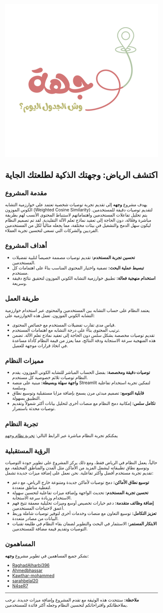 ![شعار المشروع](logo.png)

# اكتشف الرياض: وجهتك الذكية لطلعتك الجاية

## مقدمة المشروع

يهدف مشروع **وجهه** إلى تقديم تجربة توصيات شخصية تعتمد على خوارزمية التشابه الكوني الموزون (Weighted Cosine Similarity) لتقديم توصيات دقيقة للمستخدمين. يتم تحليل تفاعلات المستخدمين واهتماماتهم لاستنباط المحتوى الأنسب لهم بطريقة مباشرة وفعّالة، دون الحاجة إلى تعقيد نماذج تعلم الآلة التقليدية. لقد تم تصميم النظام ليكون سهل الدمج والتشغيل في بيئات مختلفة، مما يجعله مثالياً لكل من المستخدمين الفرديين والشركات التي تسعى لتحسين تجربة العملاء.

## أهداف المشروع

- **تحسين تجربة المستخدم:** تقديم توصيات مصممة خصيصاً لتلبية تفضيلات المستخدمين.
- **تبسيط عملية البحث:** تصفية واختيار المحتوى المناسب بناءً على اهتمامات كل مستخدم.
- **استخدام منهجية فعالة:** تطبيق خوارزمية التشابه الكوني الموزون لتحقيق نتائج دقيقة وسريعة.

## طريقة العمل

يعتمد النظام على حساب التشابه بين المستخدمين والمحتوى عبر استخدام خوارزمية التشابه الكوني الموزون. تعمل هذه الخوارزمية على:

- قياس مدى تقارب تفضيلات المستخدم مع خصائص المحتوى.
- ترتيب المحتوى بناءً على درجة التشابه مع اهتمامات المستخدم.
- تقديم توصيات مخصصة بشكل سلس دون الحاجة إلى تعقيد نماذج تعلم الآلة.
  تضمن هذه المنهجية سرعة الاستجابة ودقة النتائج، مما يعزز من قيمة النظام كأداة مساعدة في اتخاذ قرارات موجهة للعميل.

## مميزات النظام

- **توصيات دقيقة ومخصصة:** بفضل الحساب المباشر للتشابه الكوني الموزون، يقدم النظام توصيات تلائم خصوصية كل مستخدم.
- **واجهة سهلة وبسيطة:** مبنية على منصة Streamlit لتمكين تجربة استخدام تفاعلية وسلسة.
- **قابلية التوسع:** تصميم مبدئي مرن يسمح بإضافة مزايا مستقبلية وتوسيع نطاق التطبيق بسهولة.
- **تكامل سلس:** إمكانية دمج النظام مع منصات أخرى لتحليل بيانات أكثر شمولاً وتقديم توصيات محدثة باستمرار.

## تجربة النظام

يمكنكم تجربة النظام مباشرة عبر الرابط التالي:
[تجربة نظام وجهه](https://wejhah-app.streamlit.app)

## الرؤية المستقبلية

حالياً، يعمل النظام في الرياض فقط، ومع ذلك يركز المشروع على تطوير جودة التوصيات وتوسيع نطاق تطبيقاته ليشمل المزيد من الأماكن مثل المدن والمناطق المختلفة، مع تقديم تجربة مستخدم أفضل وأكثر تفاعلية. نحن نعمل على إضافة ميزات جديدة تشمل:

- **توسيع نطاق الأماكن:** دمج توصيات لأماكن جديدة ومتنوعة خارج الرياض، مع دعم لتغطية مناطق متعددة.
- **تحسين تجربة المستخدم:** تحديث الواجهة وإضافة ميزات تفاعلية لتحسين سهولة الاستخدام وزيادة سرعة الاستجابة.
- **إضافة وظائف متقدمة:** دعم خيارات تخصيص أوسع وميزات تحليلية معمقة تتيح فهم أعمق لاحتياجات المستخدمين.
- **تعزيز التكامل:** توسيع التعاون مع منصات وخدمات أخرى لتوفير توصيات شاملة وربط البيانات من مصادر متعددة.
- **الابتكار المستمر:** الاستثمار في البحث والتطوير لضمان بقاء النظام في طليعة تقنيات التوصيات وتقديم قيمة مضافة للمستخدمين.

## المساهمون

نشكر جميع المساهمين في تطوير مشروع **وجهه**:

- [RaghadAlharbi396](https://github.com/RaghadAlharbi396)
- [Ahmedbhassar](https://github.com/Ahmedbhassar)
- [Kawthar-mohammed](https://github.com/Kawthar-mohammed)
- [sarahbelal20](https://github.com/sarahbelal20)
- [N4seR7](https://github.com/N4seR7)

---

**ملاحظة:** ستتحدث هذه الوثيقة مع تقدم المشروع وإضافة ميزات جديدة. نرحب بملاحظاتكم واقتراحاتكم لتحسين النظام وجعله أكثر فائدة للمستخدمين.
